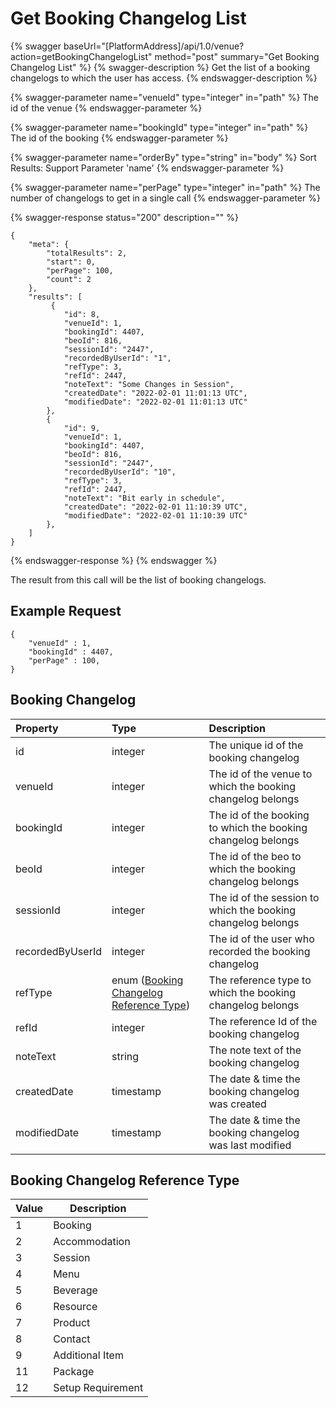 # Get Booking Changelog List

{% swagger baseUrl="[PlatformAddress]/api/1.0/venue?action=getBookingChangelogList" method="post" summary="Get Booking Changelog List" %}
{% swagger-description %}
Get the list of a booking changelogs to which the user has access.
{% endswagger-description %}

{% swagger-parameter name="venueId" type="integer" in="path" %}
The id of the venue
{% endswagger-parameter %}

{% swagger-parameter name="bookingId" type="integer" in="path" %}
The id of the booking
{% endswagger-parameter %}

{% swagger-parameter name="orderBy" type="string" in="body" %}
Sort Results: Support Parameter 'name'
{% endswagger-parameter %}

{% swagger-parameter name="perPage" type="integer" in="path" %}
The number of changelogs to get in a single call
{% endswagger-parameter %}

{% swagger-response status="200" description="" %}
```
{
    "meta": {
        "totalResults": 2,
        "start": 0,
        "perPage": 100,
        "count": 2
    },
    "results": [
         {
            "id": 8,
            "venueId": 1,
            "bookingId": 4407,
            "beoId": 816,
            "sessionId": "2447",
            "recordedByUserId": "1",
            "refType": 3,
            "refId": 2447,
            "noteText": "Some Changes in Session",
            "createdDate": "2022-02-01 11:01:13 UTC",
            "modifiedDate": "2022-02-01 11:01:13 UTC"
        },
        {
            "id": 9,
            "venueId": 1,
            "bookingId": 4407,
            "beoId": 816,
            "sessionId": "2447",
            "recordedByUserId": "10",
            "refType": 3,
            "refId": 2447,
            "noteText": "Bit early in schedule",
            "createdDate": "2022-02-01 11:10:39 UTC",
            "modifiedDate": "2022-02-01 11:10:39 UTC"
        },
    ]
}
```
{% endswagger-response %}
{% endswagger %}

The result from this call will be the list of booking changelogs.

## Example Request

```
{
	"venueId" : 1,
	"bookingId" : 4407,
    "perPage" : 100,
}
```

## Booking Changelog

| Property | Type | Description |
| :--- | :--- | :--- |
| id | integer | The unique id of the booking changelog |
| venueId | integer | The id of the venue to which the booking changelog belongs |
| bookingId | integer | The id of the booking to which the booking changelog belongs |
| beoId | integer | The id of the beo to which the booking changelog belongs |
| sessionId | integer | The id of the session to which the booking changelog belongs |
| recordedByUserId | integer | The id of the user who recorded the booking changelog |
| refType | enum ([Booking Changelog Reference Type](get-booking-changelog-list.md#booking-changelog-reference-type)) | The reference type to which the booking changelog belongs |
| refId | integer | The reference Id of the booking changelog |
| noteText | string | The note text of the booking changelog |
| createdDate | timestamp | The date & time the booking changelog was created |
| modifiedDate | timestamp | The date & time the booking changelog was last modified |


## Booking Changelog Reference Type

| Value | Description |
| ----- | ---------------- |
| 1 | Booking |
| 2 | Accommodation |
| 3 | Session |
| 4 | Menu |
| 5 | Beverage |
| 6 | Resource |
| 7 | Product |
| 8 | Contact |
| 9 | Additional Item |
| 11 | Package |
| 12 | Setup Requirement |